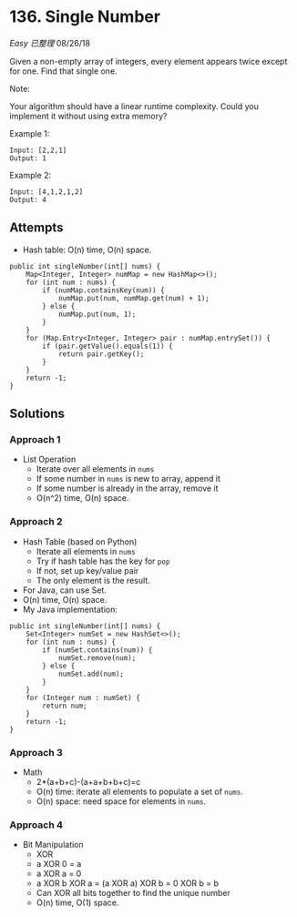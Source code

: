 # 136. Single Number
*Easy* *已整理*
08/26/18

Given a non-empty array of integers, every element appears twice except for one. Find that single one.

Note:

Your algorithm should have a linear runtime complexity. Could you implement it without using extra memory?

Example 1:
```
Input: [2,2,1]
Output: 1
```
Example 2:
```
Input: [4,1,2,1,2]
Output: 4
```

## Attempts
* Hash table: O(n) time, O(n) space.
```
public int singleNumber(int[] nums) {
    Map<Integer, Integer> numMap = new HashMap<>();
    for (int num : nums) {
        if (numMap.containsKey(num)) {
            numMap.put(num, numMap.get(num) + 1);
        } else {
            numMap.put(num, 1);
        }
    }
    for (Map.Entry<Integer, Integer> pair : numMap.entrySet()) {
        if (pair.getValue().equals(1)) {
            return pair.getKey();
        }
    }
    return -1;
}
```

## Solutions
### Approach 1
* List Operation
  - Iterate over all elements in ```nums```
  - If some number in ```nums``` is new to array, append it
  - If some number is already in the array, remove it
  - O(n^2) time, O(n) space.
### Approach 2
* Hash Table (based on Python)
  - Iterate all elements in ```nums```
  - Try if hash table has the key for ```pop```  
  - If not, set up key/value pair
  - The only element is the result.
* For Java, can use Set.
* O(n) time, O(n) space.
* My Java implementation:
```
public int singleNumber(int[] nums) {
    Set<Integer> numSet = new HashSet<>();
    for (int num : nums) {
        if (numSet.contains(num)) {
            numSet.remove(num);
        } else {
            numSet.add(num);
        }
    }
    for (Integer num : numSet) {
        return num;
    }
    return -1;
}
```
### Approach 3
* Math
  - 2*(a+b+c)-(a+a+b+b+c)=c
  - O(n) time: iterate all elements to populate a set of ```nums```.
  - O(n) space: need space for elements in ```nums```.
### Approach 4
* Bit Manipulation
  - XOR
  - a XOR 0 = a
  - a XOR a = 0
  - a XOR b XOR a = (a XOR a) XOR b = 0 XOR b = b
  - Can XOR all bits together to find the unique number
  - O(n) time, O(1) space.  
